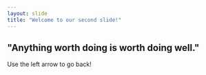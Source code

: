 ```yaml
---
layout: slide
title: "Welcome to our second slide!"
---
```

## "Anything worth doing is worth doing well."
Use the left arrow to go back!
